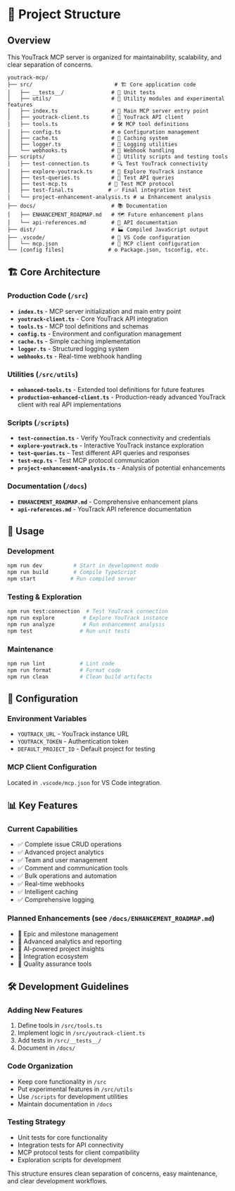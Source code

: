 # 📁 Project Structure

## Overview
This YouTrack MCP server is organized for maintainability, scalability, and clear separation of concerns.

```
youtrack-mcp/
├── src/                          # 🏗️ Core application code
│   ├── __tests__/               # 🧪 Unit tests
│   ├── utils/                   # 🔧 Utility modules and experimental features
│   ├── index.ts                 # 🚀 Main MCP server entry point
│   ├── youtrack-client.ts       # 🔌 YouTrack API client
│   ├── tools.ts                 # 🛠️ MCP tool definitions
│   ├── config.ts                # ⚙️ Configuration management
│   ├── cache.ts                 # 💾 Caching system
│   ├── logger.ts                # 📝 Logging utilities
│   └── webhooks.ts              # 🔗 Webhook handling
├── scripts/                     # 📜 Utility scripts and testing tools
│   ├── test-connection.ts       # 🔍 Test YouTrack connectivity
│   ├── explore-youtrack.ts      # 🧭 Explore YouTrack instance
│   ├── test-queries.ts          # 🔎 Test API queries
│   ├── test-mcp.ts             # 🧪 Test MCP protocol
│   ├── test-final.ts           # ✅ Final integration test
│   └── project-enhancement-analysis.ts # 📊 Enhancement analysis
├── docs/                        # 📚 Documentation
│   ├── ENHANCEMENT_ROADMAP.md   # 🗺️ Future enhancement plans
│   └── api-references.md        # 📖 API documentation
├── dist/                        # 🏭 Compiled JavaScript output
├── .vscode/                     # 🔧 VS Code configuration
│   └── mcp.json                 # 🔌 MCP client configuration
└── [config files]              # ⚙️ Package.json, tsconfig, etc.
```

## 🏗️ Core Architecture

### **Production Code (`/src`)**
- **`index.ts`** - MCP server initialization and main entry point
- **`youtrack-client.ts`** - Core YouTrack API integration
- **`tools.ts`** - MCP tool definitions and schemas
- **`config.ts`** - Environment and configuration management
- **`cache.ts`** - Simple caching implementation
- **`logger.ts`** - Structured logging system
- **`webhooks.ts`** - Real-time webhook handling

### **Utilities (`/src/utils`)**
- **`enhanced-tools.ts`** - Extended tool definitions for future features
- **`production-enhanced-client.ts`** - Production-ready advanced YouTrack client with real API implementations

### **Scripts (`/scripts`)**
- **`test-connection.ts`** - Verify YouTrack connectivity and credentials
- **`explore-youtrack.ts`** - Interactive YouTrack instance exploration
- **`test-queries.ts`** - Test different API queries and responses
- **`test-mcp.ts`** - Test MCP protocol communication
- **`project-enhancement-analysis.ts`** - Analysis of potential enhancements

### **Documentation (`/docs`)**
- **`ENHANCEMENT_ROADMAP.md`** - Comprehensive enhancement plans
- **`api-references.md`** - YouTrack API reference documentation

## 🚀 Usage

### **Development**
```bash
npm run dev          # Start in development mode
npm run build        # Compile TypeScript
npm start           # Run compiled server
```

### **Testing & Exploration**
```bash
npm run test:connection  # Test YouTrack connection
npm run explore         # Explore YouTrack instance
npm run analyze         # Run enhancement analysis
npm test               # Run unit tests
```

### **Maintenance**
```bash
npm run lint           # Lint code
npm run format         # Format code
npm run clean          # Clean build artifacts
```

## 🔧 Configuration

### **Environment Variables**
- `YOUTRACK_URL` - YouTrack instance URL
- `YOUTRACK_TOKEN` - Authentication token
- `DEFAULT_PROJECT_ID` - Default project for testing

### **MCP Client Configuration**
Located in `.vscode/mcp.json` for VS Code integration.

## 📊 Key Features

### **Current Capabilities**
- ✅ Complete issue CRUD operations
- ✅ Advanced project analytics
- ✅ Team and user management
- ✅ Comment and communication tools
- ✅ Bulk operations and automation
- ✅ Real-time webhooks
- ✅ Intelligent caching
- ✅ Comprehensive logging

### **Planned Enhancements** (see `/docs/ENHANCEMENT_ROADMAP.md`)
- 🚧 Epic and milestone management
- 🚧 Advanced analytics and reporting
- 🚧 AI-powered project insights
- 🚧 Integration ecosystem
- 🚧 Quality assurance tools

## 🛠️ Development Guidelines

### **Adding New Features**
1. Define tools in `/src/tools.ts`
2. Implement logic in `/src/youtrack-client.ts`
3. Add tests in `/src/__tests__/`
4. Document in `/docs/`

### **Code Organization**
- Keep core functionality in `/src`
- Put experimental features in `/src/utils`
- Use `/scripts` for development utilities
- Maintain documentation in `/docs`

### **Testing Strategy**
- Unit tests for core functionality
- Integration tests for API connectivity
- MCP protocol tests for client compatibility
- Exploration scripts for development

This structure ensures clean separation of concerns, easy maintenance, and clear development workflows.
